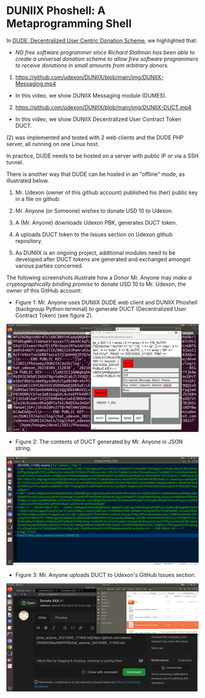 # DUNIIX Phoshell: A Metaprogramming Shell

In [DUDE: Decentralized User Centric Donation Scheme](https://github.com/udexon/DUDE/blob/main/README.md), we highlighted that:

- _NO free software programmer since Richard Stallman has been able to create a universal donation scheme to allow free software programmers to receive donations in small amounts from arbitrary donors._

1. https://github.com/udexon/DUNIIX/blob/main/img/DUNIIX-Messaging.mp4
  - In this video, we show DUNIIX Messaging module (DUMES).

2. https://github.com/udexon/DUNIIX/blob/main/img/DUNIIX-DUCT.mp4
  - In this video, we show DUNIIX Decentralized User Contract Token DUCT.

(2) was implemented and tested with 2 web clients and the DUDE PHP server, all running on one Linux host.

In practice, DUDE needs to be hosted on a server with public IP or via a SSH tunnel.

There is another way that DUDE can be hosted in an "offline" mode, as illustrated below.

1. Mr. Udexon (owner of this github account) published his (her) public key in a file on github:

2. Mr. Anyone (or Someone) wishes to donate USD 10 to Udexon.

3. A (Mr. Anyone) downloads Udexon PBK, generates DUCT token.

4. A uploads DUCT token to the Issues section on Udexon github repository.
5. As DUNIIX is an ongoing project, additional modules need to be developed after DUCT tokens are generated and exchanged amongst various parties concerned.

The following screenshots illustrate how a Donor Mr. Anyone may _make a cryptographically binding promise_ to donate USD 10 to Mr. Udexon, the owner of this GitHub account:

- Figure 1: Mr. Anyone uses DUNIIX DUDE web client and DUNIIX Phoshell (backgroup Python terminal) to generate DUCT (Decentralized User Contract Token) (see figure 2).
<img src="https://github.com/udexon/DUNIIX/blob/main/img/DUNIIX_Phoshell.png" width=600>

- Figure 2: The contents of DUCT generated by Mr. Anyone in JSON string.
<img src="https://github.com/udexon/DUNIIX/blob/main/img/DUDE_DUCT.png" width=600>          

- Figure 3: Mr. Anyone uploads DUCT to Udexon's GitHub Issues section.
<img src="https://github.com/udexon/DUNIIX/blob/main/img/DUCT_github_issues.png" width=600>          


